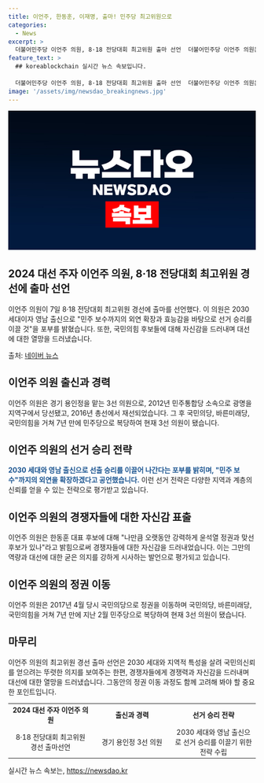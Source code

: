 ```yaml
---
title: 이언주, 한동훈, 이재명, 출마! 민주당 최고위원으로
categories:
  - News
excerpt: >
  더불어민주당 이언주 의원, 8·18 전당대회 최고위원 출마 선언  더불어민주당 이언주 의원은 7일 8·18 전당대회 최고위원 경선 출마를 선언했다. 올해 초 국민의힘에서 당적을 옮긴 이 의원은 영남 출신의 97 세대라는 점을 강조하며 확장된 외연으로 선거 승리를 이끌겠다고 밝혔다. 또한, 과거의 당적에 대한 지적에 대응하며 최고위원 후보 중에서 오랫동안 강력하게 윤석열 정권과 맞선 후보가 없다고 강조했다.
feature_text: >
  ## koreablockchain 실시간 뉴스 속보입니다.

  더불어민주당 이언주 의원, 8·18 전당대회 최고위원 출마 선언  더불어민주당 이언주 의원은 7일 8·18 전당대회 최고위원 경선 출마를 선언했다. 올해 초 국민의힘에서 당적을 옮긴 이 의원은 영남 출신의 97 세대라는 점을 강조하며 확장된 외연으로 선거 승리를 이끌겠다고 밝혔다. 또한, 과거의 당적에 대한 지적에 대응하며 최고위원 후보 중에서 오랫동안 강력하게 윤석열 정권과 맞선 후보가 없다고 강조했다.
image: '/assets/img/newsdao_breakingnews.jpg'
---
```


<p><img src="/assets/img/newsdao_breakingnews.jpg" alt="koreablockchain 속보" /></p>

<h2 data-ke-size="size26">2024 대선 주자 이언주 의원, 8·18 전당대회 최고위원 경선에 출마 선언</h2>

<p>이언주 의원이 7일 8·18 전당대회 최고위원 경선에 출마를 선언했다. 이 의원은 2030 세대이자 영남 출신으로 "민주 보수까지의 외연 확장과 효능감을 바탕으로 선거 승리를 이끌 것"을 포부를 밝혔습니다. 또한, 국민의힘 후보들에 대해 자신감을 드러내며 대선에 대한 열망을 드러냈습니다.</p>

<p data-ke-size="size16">출처: <a href="https://news.naver.com/main/read.nhn?mode=LSD&mid=sec&sid1=100&oid=421&aid=0005477703" target="_blank">네이버 뉴스</a></p>

<h2 data-ke-size="size26">이언주 의원 출신과 경력</h2>

<p>이언주 의원은 경기 용인정을 맡는 3선 의원으로, 2012년 민주통합당 소속으로 광명을 지역구에서 당선됐고, 2016년 총선에서 재선되었습니다. 그 후 국민의당, 바른미래당, 국민의힘을 거쳐 7년 만에 민주당으로 복당하여 현재 3선 의원이 됐습니다.</p>

<h2 data-ke-size="size26">이언주 의원의 선거 승리 전략</h2>

<p><b><span style="color: #1a5490;">2030 세대와 영남 출신으로 선출 승리를 이끌어 나간다는 포부를 밝히며, "민주 보수"까지의 외연을 확장하겠다고 공언했습니다.</span></b> 이런 선거 전략은 다양한 지역과 계층의 신뢰를 얻을 수 있는 전략으로 평가받고 있습니다. </p>

<h2 data-ke-size="size26">이언주 의원의 경쟁자들에 대한 자신감 표출</h2>

<p>이언주 의원은 한동훈 대표 후보에 대해 "나만큼 오랫동안 강력하게 윤석열 정권과 맞선 후보가 있나"라고 밝힘으로써 경쟁자들에 대한 자신감을 드러내었습니다. 이는 그만의 역량과 대선에 대한 굳은 의지를 강하게 시사하는 발언으로 평가되고 있습니다.</p>

<h2 data-ke-size="size26">이언주 의원의 정권 이동</h2>

<p>이언주 의원은 2017년 4월 당시 국민의당으로 정권을 이동하며 국민의당, 바른미래당, 국민의힘을 거쳐 7년 만에 지난 2월 민주당으로 복당하여 현재 3선 의원이 됐습니다. </p>

<h2 data-ke-size="size26">마무리</h2>

<p>이언주 의원의 최고위원 경선 출마 선언은 2030 세대와 지역적 특성을 살려 국민의신뢰를 얻으려는 뚜렷한 의지를 보여주는 한편, 경쟁자들에게 경쟁력과 자신감을 드러내며 대선에 대한 열망을 드러냈습니다. 그동안의 정권 이동 과정도 함께 고려해 봐야 할 중요한 포인트입니다.</p>

<table>
    <tbody>
        <tr>
            <td style="text-align: center; height: 17px;"><b>2024 대선 주자 이언주 의원</b></td>
            <td style="text-align: center; height: 17px;"><b>출신과 경력</b></td>
            <td style="text-align: center; height: 17px;"><b>선거 승리 전략</b></td>
        </tr>
        <tr>
            <td style="width: 300px; text-align: center;">8·18 전당대회 최고위원 경선 출마선언</td>
            <td style="width: 300px; text-align: center;">경기 용인정 3선 의원</td>
            <td style="width: 300px; text-align: center;">2030 세대와 영남 출신으로 선거 승리를 이끌기 위한 전략 수립</td>
        </tr>
    </tbody>
</table>
실시간 뉴스 속보는, <a href="https://newsdao.kr" rel="dofollow">https://newsdao.kr</a>


